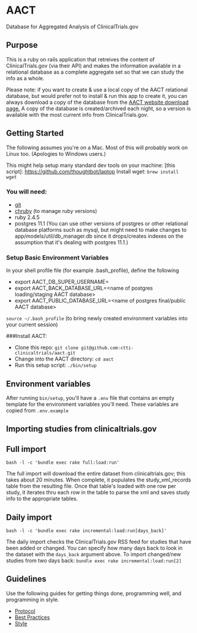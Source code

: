 # AACT
Database for Aggregated Analysis of ClinicalTrials.gov

## Purpose

This is a ruby on rails application that retreives the content of ClinicalTrials.gov (via their API) and makes the information available in a relational database as a complete aggregate set so that we can study the info as a whole.

Please note: if you want to create & use a local copy of the AACT relational database, but would prefer not to install & run this app to create it, you can always download a copy of the database from the <a href='https://aact.ctti-clinicaltrials.org/snapshots' target='_blank'>AACT website download page.</a> A copy of the database is created/archived each night, so a version is available with the most current info from ClinicalTrials.gov.

## Getting Started

The following assumes you're on a Mac. Most of this will probably work on Linux too. (Apologies to Windows users.)

This might help setup many standard dev tools on your machine:
[this script]: https://github.com/thoughtbot/laptop
Install wget: `brew install wget`

### You will need:

*  <a href='https://git-scm.com/book/en/v2/Getting-Started-Installing-Git' target='_blank'>git</a>
*  <a href='https://github.com/postmodern/chruby' target='_blank'>chruby</a> (to manage ruby versions)
*  ruby 2.4.5
*  postgres 11.1 (You can use other versions of postgres or other relational database platforms such as mysql, but might need to make changes to app/models/util/db_manager.db since it drops/creates indexes on the assumption that it's dealing with postgres 11.1.)

### Setup Basic Environment Variables

In your shell profile file (for example .bash_profile), define the following

* export AACT_DB_SUPER_USERNAME=<name of postgres database superuser>
* export AACT_BACK_DATABASE_URL=<name of postgres loading/staging AACT database>
* export AACT_PUBLIC_DATABASE_URL=<name of postgres final/public AACT database>

`source ~/.bash_profile` (to bring newly created environment variables into your current session)

###Install AACT:

*  Clone this repo: `git clone git@github.com:ctti-clinicaltrials/aact.git`
*  Change into the AACT directory: `cd aact`
*  Run this setup script: `./bin/setup`

## Environment variables

After running `bin/setup`, you'll have a `.env` file that contains an empty template for the environment variables you'll need. These variables are copied from `.env.example`

## Importing studies from clinicaltrials.gov

## Full import

`bash -l -c 'bundle exec rake full:load:run'`

The full import will download the entire dataset from clinicaltrials.gov; this takes about 20 minutes. When complete, it populates the study_xml_records table from the resulting file. Once that table's loaded with one row per study, it iterates thru each row in the table to parse the xml and saves study info to the appropriate tables.

## Daily import

`bash -l -c 'bundle exec rake incremental:load:run[days_back]'`

The daily import checks the ClinicalTrials.gov RSS feed for studies that have been added or changed. You can specify how many days back to look in the dataset with the `days_back` argument above. To import changed/new studies from two days back: `bundle exec rake incremental:load:run[2]`

## Guidelines

Use the following guides for getting things done, programming well, and
programming in style.

* [Protocol](http://github.com/thoughtbot/guides/blob/master/protocol)
* [Best Practices](http://github.com/thoughtbot/guides/blob/master/best-practices)
* [Style](http://github.com/thoughtbot/guides/blob/master/style)
